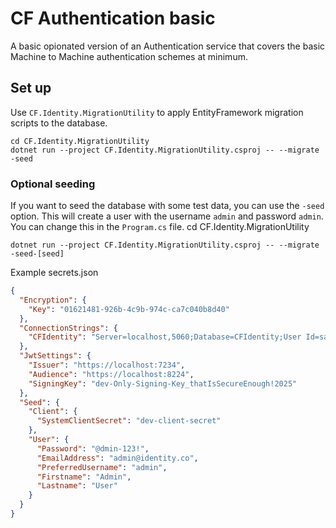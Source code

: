 # CF Authentication basic
A basic opionated version of an Authentication service that covers the basic Machine to Machine authentication 
schemes at minimum.

## Set up

Use `CF.Identity.MigrationUtility` to apply EntityFramework migration scripts to the database.

```
cd CF.Identity.MigrationUtility
dotnet run --project CF.Identity.MigrationUtility.csproj -- --migrate -seed
```

### Optional seeding
If you want to seed the database with some test data, you can use the `-seed` option. This will create a user with the username `admin` and password `admin`. You can change this in the `Program.cs` file.
cd CF.Identity.MigrationUtility
```
dotnet run --project CF.Identity.MigrationUtility.csproj -- --migrate -seed-[seed]
```

Example secrets.json
```json
{
  "Encryption": {
    "Key": "01621481-926b-4c9b-974c-ca7c040b8d40"
  },
  "ConnectionStrings": {
    "CFIdentity": "Server=localhost,5060;Database=CFIdentity;User Id=sa;Password=123dacb9-a24c-4c4d-b2c5-bf465343f8d8!;MultipleActiveResultSets=true;TrustServerCertificate=true"
  },
  "JwtSettings": {
    "Issuer": "https://localhost:7234",
    "Audience": "https://localhost:8224",
    "SigningKey": "dev-Only-Signing-Key_thatIsSecureEnough!2025"
  },
  "Seed": {
    "Client": {
      "SystemClientSecret": "dev-client-secret"
    },
    "User": {
      "Password": "@dmin-123!",
      "EmailAddress": "admin@identity.co",
      "PreferredUsername": "admin",
      "Firstname": "Admin",
      "Lastname": "User"
    }
  }
}
```
